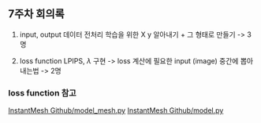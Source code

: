 ## 7주차 회의록

1. input, output 데이터 전처리
학습을 위한 X y 알아내기 + 그 형태로 만들기 -> 3명


2. loss function
LPIPS, $\lambda$ 구현 -> loss 계산에 필요한 input (image) 중간에 뽑아내는법 -> 2명


### loss function 참고
[InstantMesh Github/model_mesh.py](https://github.com/TencentARC/InstantMesh/blob/ab66d52dde2c5214a9f94ebbcde51951be9a1523/src/model_mesh.py#L196)
[InstantMesh Github/model.py](https://github.com/TencentARC/InstantMesh/blob/ab66d52dde2c5214a9f94ebbcde51951be9a1523/src/model.py#L243)










